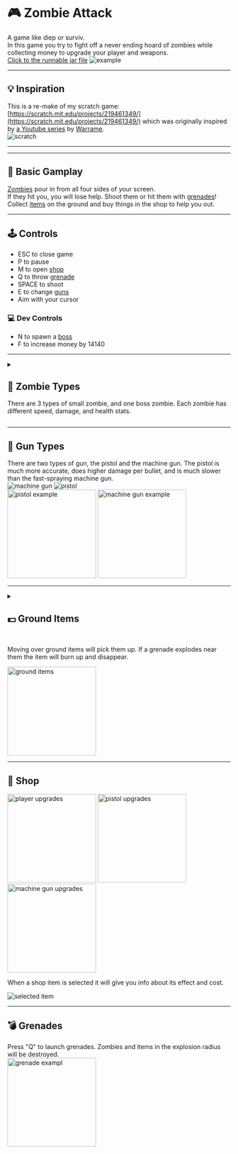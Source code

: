 # 🎮 Zombie Attack
A game like diep or surviv.  
In this game you try to fight off a never ending hoard of zombies while collecting money to upgrade your player and weapons.  
<a href="https://github.com/Incandescent-Turtle/zombieattack/raw/main/Attack%20of%20the%20Zombies.jar" download>Click to  the runnable jar file</a>
![example](https://user-images.githubusercontent.com/59327500/160268176-d4f795cf-91b9-427e-b8ae-0f31ff9242a9.gif)

---
## 💡 Inspiration
This is a re-make of my scratch game: [https://scratch.mit.edu/projects/219461349/](https://scratch.mit.edu/projects/219461349/) which was originally inspired by [a Youtube series](https://www.youtube.com/playlist?list=PLYXukbXFJeKumTPNnFQGjryeJ-ZboM3gU) by [Warrame](https://www.youtube.com/c/Warfame).  
![scratch](https://user-images.githubusercontent.com/59327500/160265523-05493633-d6e0-4f77-b38f-d79b4177629a.PNG)

---
---
## 🎲 Basic Gamplay
[Zombies](#-zombie-types) pour in from all four sides of your screen.  
If they hit you, you will lose help. 
Shoot them or hit them with [grenades](#-grenades)!
Collect [items](#-ground-items) on the ground and buy things in the shop to help you out.

---
## 🕹️ Controls
- ESC to close game
- P to pause
- M to open [shop](#-shop)
- Q to throw [grenade](#-grenades)
- SPACE to shoot
- E to change [guns](#-gun-types)
- Aim with your cursor
 
### 💻 Dev Controls
- N to spawn a [boss](#boss-zombie)
- F to increase money by 14140

---
<details>
  <summary>
    <h2>🧟 Zombie Types</h2>
    <p>There are 3 types of small zombie, and one boss zombie. Each zombie has different speed, damage, and health stats.</p>
  </summary>

  <hr width="50%">

  <h3>Normal Zombie</h3>
  <img alt="green zombie" src="https://user-images.githubusercontent.com/59327500/160265839-d47c5943-892e-445e-89ed-f750ad3a9800.PNG"><br>
  Speed: 3 <br> 
  Damage: 2 <br> 
  Health: 20  <br>
  Death $$: $5 by gun,  $2 by grenade

  <hr width="50%">

  <h3>Runner Zombie</h3>
  <img alt="blue zombie" src="https://user-images.githubusercontent.com/59327500/160265838-3815c41b-488d-4794-9d0f-abe89c62ab1c.PNG"><br>
  Speed: 3 <br> 
  Damage: 1 <br> 
  Health: 10 <br>
  Death $$: $5 by gun,  $2 by grenade

  <hr width="50%">

  <h3>Brute Zombie</h3>
  <img alt="grey zombie" src="https://user-images.githubusercontent.com/59327500/160265840-d3838570-9636-4b5c-a68c-77f17c2c3a1a.PNG"><br>
  Speed: 2 <br> 
  Damage: 4 <br> 
  Health: 40  <br>
  Death $$: $5 by gun,  $2 by grenade

  <hr width="50%">
  
  <h3>Boss Zombie</h3>
  <img alt="boss" src="https://user-images.githubusercontent.com/59327500/160267910-74733737-df90-4618-af3e-1586c13ed89e.PNG"><br>
  Speed: 2 <br> 
  Damage: 25 <br> 
  Health: 100  <br>
  Death $$: $1000 by gun,  $800 by grenade

</details>

---
## 🔫 Gun Types
There are two types of gun, the pistol and the machine gun.
The pistol is much more accurate, does higher damage per bullet, and is much slower than the fast-spraying machine gun.  
![machine gun](https://user-images.githubusercontent.com/59327500/160266676-db30c73b-60af-4a3c-84e3-73b448d38b7e.PNG)
![pistol](https://user-images.githubusercontent.com/59327500/160266677-052b4e3d-ace4-4fe8-8547-1deb2181e85d.PNG)  
<img height="200" alt="pistol example" src="https://user-images.githubusercontent.com/59327500/160266811-0373b8a9-a3d3-409a-8e68-4d13991b95cf.gif">
<img height="200" alt="machine gun example" src="https://user-images.githubusercontent.com/59327500/160266808-8f185906-bd55-42ba-bc7a-db29ec49f65c.gif">

---
<details>
  <summary>
    <h2>💵 Ground Items</h2><br>
    <p>Moving over ground items will pick them up.  
      If a grenade explodes near them the item will burn up and disappear.</p>
    <img height="200" alt="ground items" src="https://user-images.githubusercontent.com/59327500/160266855-47c4b571-7f52-432d-aa87-8d937ded6e25.png"><br>
  </summary>
  

  <h3>Ammo</h3> 
  <img width="64" alt="ammo_item" src="https://user-images.githubusercontent.com/59327500/160266212-8d8545ef-1cdf-4a07-a27c-0283216709a5.png"><br>
  Re-fills all guns
    
  <h3>Grenade</h3> 
  <img width="64" alt="grenade" src="https://user-images.githubusercontent.com/59327500/160266214-5181c312-25a3-4f9c-bc9b-4286dea1812f.png"><br>
  +2 grenades

  <h3>Heart</h3>
  <img width="64" alt="heart" src="https://user-images.githubusercontent.com/59327500/160266215-26ea8c17-dfce-49a3-a462-e3df2535666a.png"><br>
  +25 health

  <h3>Money</h3>
  <img width="64" alt="money" src="https://user-images.githubusercontent.com/59327500/160266217-8b80625e-bfbc-4983-a186-ab8843819cbb.png"><br>
  +$50
</details>

---
## 🏪 Shop
<p float="left">
  <img height="200" alt="player upgrades" src="https://user-images.githubusercontent.com/59327500/160266935-6e655fc3-b5a8-4013-a0ac-72a5a9223aa9.PNG">
  <img height="200" alt="pistol upgrades" src="https://user-images.githubusercontent.com/59327500/160266940-22df7ba9-2925-4cb4-b54a-27a5f8526c7a.PNG">
  <img height="200" alt="machine gun upgrades" src="https://user-images.githubusercontent.com/59327500/160266942-2063df9c-7f65-4610-87b7-1d2ce430d5f8.PNG">
</p>
When a shop item is selected it will give you info about its effect and cost.

![selected item](https://user-images.githubusercontent.com/59327500/160267059-e8a5da6a-c973-4a9a-8548-8d2a9a82aebb.png)  

---
## 💣 Grenades
Press "Q" to launch grenades. Zombies and items in the explosion radius will be destroyed.  
<img height="200" alt="grenade exampl" src="https://user-images.githubusercontent.com/59327500/160267186-74da71f9-8828-4649-9da6-e65296567743.gif">
